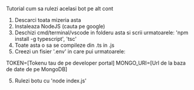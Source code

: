 Tutorial cum sa rulezi acelasi bot pe alt cont

1. Descarci toata mizeria asta
2. Instaleaza NodeJS (cauta pe google)
2. Deschizi cmd/terminal/vscode in folderu asta si scrii urmatoarele: 'npm install -g typescript', 'tsc'
3. Toate asta o sa se compileze din .ts in .js
4. Creezi un fisier '.env' in care pui urmatoarele:

TOKEN=[Tokenu tau de pe developer portal]
MONGO_URI=[Url de la baza de date de pe MongoDB]

5. Rulezi botu cu 'node index.js'
